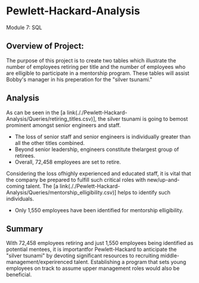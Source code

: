 # Pewlett-Hackard-Analysis
Module 7: SQL

## Overview of Project:
The purpose of this project is to create two tables which illustrate the number of employees retiring per title and the number of employees who are elligible to participate in a mentorship program. These tables will assist Bobby's manager in his preperation for the "silver tsunami."

## Analysis
As can be seen in the [a link(././Pewlett-Hackard-Analysis/Queries/retiring_titles.csv)], the silver tsunami is going to bemost prominent amongst senior engineers and staff. 

* The loss of senior staff and senior engineers is individually greater than all the other titles combined.
* Beyond senior leadership, engineers constitute thelargest group of retirees.
* Overall, 72,458 employees are set to retire.

Considering the loss ofhighly experienced and educated staff, it is vital that the company be prepared to fulfill such critical roles with new/up-and-coming talent. The [a link(././Pewlett-Hackard-Analysis/Queries/mentorship_elligibility.csv)] helps to identify such individuals.

* Only 1,550 employees have been identified for mentorship elligibility. 

## Summary
With 72,458 employees retiring and just 1,550 employees being identified as potential mentees, it is importantfor Pewlett-Hackard to anticipate the "silver tsunami" by devoting significant resources to recruiting middle-management/experirenced talent. Establishing a program that sets young employees on track to assume upper management roles would also be beneficial. 
